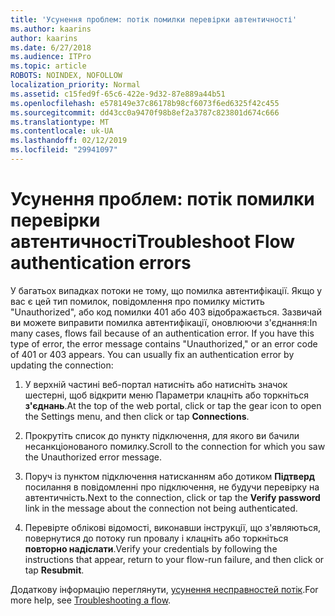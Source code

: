 ```yaml
---
title: 'Усунення проблем: потік помилки перевірки автентичності'
ms.author: kaarins
author: kaarins
ms.date: 6/27/2018
ms.audience: ITPro
ms.topic: article
ROBOTS: NOINDEX, NOFOLLOW
localization_priority: Normal
ms.assetid: c15fed9f-65c6-422e-9d32-87e889a44b51
ms.openlocfilehash: e578149e37c86178b98cf6073f6ed6325f42c455
ms.sourcegitcommit: dd43cc0a9470f98b8ef2a3787c823801d674c666
ms.translationtype: MT
ms.contentlocale: uk-UA
ms.lasthandoff: 02/12/2019
ms.locfileid: "29941097"
---
```

# <a name="troubleshoot-flow-authentication-errors"></a><span data-ttu-id="278c1-102">Усунення проблем: потік помилки перевірки автентичності</span><span class="sxs-lookup"><span data-stu-id="278c1-102">Troubleshoot Flow authentication errors</span></span>

<span data-ttu-id="278c1-p101">У багатьох випадках потоки не тому, що помилка автентифікації. Якщо у вас є цей тип помилок, повідомлення про помилку містить "Unauthorized", або код помилки 401 або 403 відображається. Зазвичай ви можете виправити помилка автентифікації, оновлюючи з'єднання:</span><span class="sxs-lookup"><span data-stu-id="278c1-p101">In many cases, flows fail because of an authentication error. If you have this type of error, the error message contains "Unauthorized," or an error code of 401 or 403 appears. You can usually fix an authentication error by updating the connection:</span></span>
  
1. <span data-ttu-id="278c1-106">У верхній частині веб-портал натисніть або натисніть значок шестерні, щоб відкрити меню Параметри клацніть або торкніться **з'єднань**.</span><span class="sxs-lookup"><span data-stu-id="278c1-106">At the top of the web portal, click or tap the gear icon to open the Settings menu, and then click or tap **Connections**.</span></span>
    
2. <span data-ttu-id="278c1-107">Прокрутіть список до пункту підключення, для якого ви бачили несанкціонованого помилку.</span><span class="sxs-lookup"><span data-stu-id="278c1-107">Scroll to the connection for which you saw the Unauthorized error message.</span></span>
    
3. <span data-ttu-id="278c1-108">Поруч із пунктом підключення натисканням або дотиком **Підтверд** посилання в повідомленні про підключення, не будучи перевірку на автентичність.</span><span class="sxs-lookup"><span data-stu-id="278c1-108">Next to the connection, click or tap the **Verify password** link in the message about the connection not being authenticated.</span></span> 
    
4. <span data-ttu-id="278c1-109">Перевірте облікові відомості, виконавши інструкції, що з'являються, повернутися до потоку run провалу і клацніть або торкніться **повторно надіслати**.</span><span class="sxs-lookup"><span data-stu-id="278c1-109">Verify your credentials by following the instructions that appear, return to your flow-run failure, and then click or tap **Resubmit**.</span></span>
    
<span data-ttu-id="278c1-110">Додаткову інформацію переглянути, [усунення несправностей потік](https://go.microsoft.com/fwlink/?linkid=872110).</span><span class="sxs-lookup"><span data-stu-id="278c1-110">For more help, see [Troubleshooting a flow](https://go.microsoft.com/fwlink/?linkid=872110).</span></span>
  

